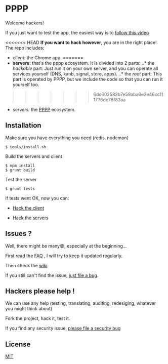 
[pppp]: http://purecss.io/

# PPPP

Welcome hackers! 

If you just want to test the app, the easiest way is to
[follow this video]()

<<<<<<< HEAD
**If you want to hack however**, you are in the right place! The repo includes: 

* *client:* the Chrome app.
=======
* **servers:** that's the pppp ecosystem. It is divided into 2 parts:
..* the *hackable* part: Just run it on your own server, and you can operate all services yourself (DNS, kanb, signal, store, apps).
..* the *root* part: This part is operated by PPPP, but we include the code so that you can run it yourself too.
>>>>>>> 6dc602583b7e59aba6e2e46cc111776de78f83aa

* *servers:*  the [PPPP][pppp] ecosystem.







## Installation

Make sure you have everything you need (redis, nodemon)
```shell
$ tools/install.sh
```

Build the servers and client
```shell
$ npm install
$ grunt build
```

Test the server
```shell
$ grunt tests
```

If tests went OK, now you can:

* [Hack the client]()

* [Hack the servers]()




## Issues ?

Well, there might be many:weary:, especially at the beginning...

First read the 
[FAQ](https://github.com/ppppess/ppppess/blob/master/faq.md)
, I will try to keep it updated regularly.

Then check the 
[wiki](https://github.com/ppppess/ppppess/wiki).

If you still can't find the issue, 
[just file a bug](https://github.com/ppppess/ppppess/issues).








## Hackers please help !

We can use any help (testing, translating, auditing, redesiging, whatever you might think about)

Fork the project, hack it, test it.

If you find any security issue, 
[please file a security bug](https://github.com/ppppess/ppppess/issues)






License
-------

[MIT](https://github.com/ppppess/ppppess/blob/master/LICENCE)


